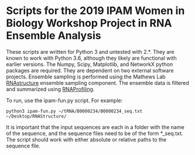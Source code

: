 
# Scripts for the 2019 IPAM Women in Biology Workshop Project in RNA Ensemble Analysis

These scripts are written for Python 3 and untested with 2.\*. They are known to 
work with Python 3.6, although they likely are functional with earlier versions. 
The Numpy, Scipy, Matplotlib, and NetworkX python packages are required.
They are dependent on two external software projects. Ensemble sampling is 
performed using the Mathews Lab 
[RNAstructure](https://rna.urmc.rochester.edu/RNAstructure.html) ensemble 
sampling component. The ensemble data is filtered and summarized using 
[RNAProfiling](http://rnaprofiling.gatech.edu/).

To run, use the ipam-fun.py script. For example:

```python3 ipam-fun.py ~/tRNA/B0000234/B0000234_seq.txt ~/Desktop/RNAStructure/```

It is important that the input sequences are each in a folder with the name of the 
sequence, and the sequence files need to be of the form *_seq.txt. The script 
should work with either absolute or relative paths to the sequence file.
